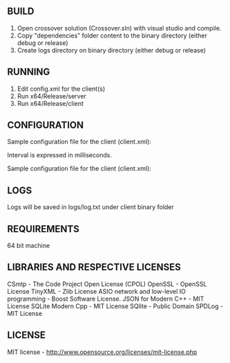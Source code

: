 BUILD
--------

1) Open crossover solution (Crossover.sln) with visual studio and compile.
2) Copy "dependencies" folder content to the binary directory (either debug or release)
3) Create logs directory on binary directory (either debug or release)

RUNNING
--------

1) Edit config.xml for the client(s)
2) Run x64/Release/server
3) Run x64/Release/client

CONFIGURATION
------------

Sample configuration file for the client (client.xml):

<client key="f7f9122e-04a5-45f1-83b9-4415f9a5a4f8" refreshInterval="1000" alertInterval="5000" host="localhost:8080" mail="crossovertestcpp@gmail.com">
 <alert type="memory" limit="50%" />
 <alert type="cpu" limit="20%" />
 <alert type="processes" limit="50" />
</client>

Interval is expressed in milliseconds.

Sample configuration file for the client (client.xml):

<server port="8080" smtp_host="smtp.gmail.com" smtp_port="587" smtp_login="crossovertestcpp@gmail.com" smtp_password="yD2JaL3gKu2uGhzW" smtp_sender="crossover test" smtp_sender_mail="crossovertestcpp@gmail.com"/>

LOGS
------------

Logs will be saved in logs/log.txt under client binary folder

REQUIREMENTS
--------

64 bit machine

LIBRARIES AND RESPECTIVE LICENSES
----------

CSmtp - The Code Project Open License (CPOL)
OpenSSL - OpenSSL License
TinyXML - Zlib License
ASIO network and low-level IO programming -  Boost Software License.
JSON for Modern C++ - MIT License
SQLite Modern Cpp - MIT License
SQlite - Public Domain
SPDLog - MIT License

LICENSE
----------

MIT license - http://www.opensource.org/licenses/mit-license.php